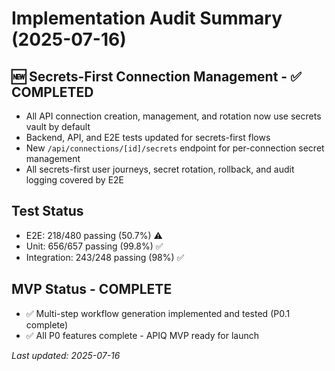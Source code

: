 # Implementation Audit Summary (2025-07-16)

## 🆕 Secrets-First Connection Management - ✅ COMPLETED
- All API connection creation, management, and rotation now use secrets vault by default
- Backend, API, and E2E tests updated for secrets-first flows
- New `/api/connections/[id]/secrets` endpoint for per-connection secret management
- All secrets-first user journeys, secret rotation, rollback, and audit logging covered by E2E

## Test Status
- E2E: 218/480 passing (50.7%) ⚠️
- Unit: 656/657 passing (99.8%) ✅
- Integration: 243/248 passing (98%) ✅

## MVP Status - COMPLETE
- ✅ Multi-step workflow generation implemented and tested (P0.1 complete)
- ✅ All P0 features complete - APIQ MVP ready for launch

_Last updated: 2025-07-16_ 